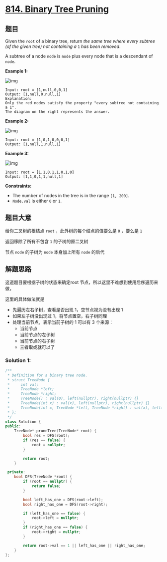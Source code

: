 # [814. Binary Tree Pruning](https://leetcode.cn/problems/binary-tree-pruning/)

## 题目

Given the `root` of a binary tree, return *the same tree where every subtree (of the given tree) not containing a* `1` *has been removed*.

A subtree of a node `node` is `node` plus every node that is a descendant of `node`.

 

**Example 1:**

![img](https://s3-lc-upload.s3.amazonaws.com/uploads/2018/04/06/1028_2.png)

```
Input: root = [1,null,0,0,1]
Output: [1,null,0,null,1]
Explanation: 
Only the red nodes satisfy the property "every subtree not containing a 1".
The diagram on the right represents the answer.
```

**Example 2:**

![img](https://s3-lc-upload.s3.amazonaws.com/uploads/2018/04/06/1028_1.png)

```
Input: root = [1,0,1,0,0,0,1]
Output: [1,null,1,null,1]
```

**Example 3:**

![img](https://s3-lc-upload.s3.amazonaws.com/uploads/2018/04/05/1028.png)

```
Input: root = [1,1,0,1,1,0,1,0]
Output: [1,1,0,1,1,null,1]
```

 

**Constraints:**

- The number of nodes in the tree is in the range `[1, 200]`.
- `Node.val` is either `0` or `1`.

## 题目大意

给你二叉树的根结点 `root` ，此外树的每个结点的值要么是 `0` ，要么是 `1`

返回移除了所有不包含 `1` 的子树的原二叉树

节点 `node` 的子树为 `node` 本身加上所有 `node` 的后代

## 解题思路

这道题目要根据子树的状态来确定root 节点，所以这里不难想到使用后序遍历来做，

这里的具体做法就是

- 先遍历左右子树，查看是否出现 1，空节点视为没有出现 1
- 如果左子树没出现过 1，将节点置空，右子树同理
- 处理当前节点，表示当前子树的 1 可以有 3 个来源：
    - 当前节点
    - 当前节点的左子树
    - 当前节点的右子树
    - 三者取或就可以了


### Solution 1:


````c++
/**
 * Definition for a binary tree node.
 * struct TreeNode {
 *     int val;
 *     TreeNode *left;
 *     TreeNode *right;
 *     TreeNode() : val(0), left(nullptr), right(nullptr) {}
 *     TreeNode(int x) : val(x), left(nullptr), right(nullptr) {}
 *     TreeNode(int x, TreeNode *left, TreeNode *right) : val(x), left(left), right(right) {}
 * };
 */
class Solution {
public:
    TreeNode* pruneTree(TreeNode* root) {
        bool res = DFS(root);
        if (res == false) {
            root = nullptr;
        }

        return root;
    }

 private:
    bool DFS(TreeNode *root) {
        if (root == nullptr) {
            return false;
        }

        bool left_has_one = DFS(root->left);
        bool right_has_one = DFS(root->right);

        if (left_has_one == false) {
            root->left = nullptr;
        }
        if (right_has_one == false) {
            root->right = nullptr;
        }

        return root->val == 1 || left_has_one || right_has_one;
    }
};
````
